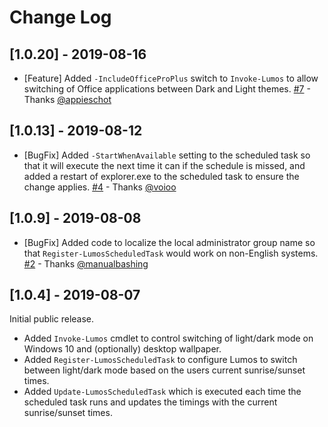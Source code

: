 # Change Log

## [1.0.20] - 2019-08-16

* [Feature] Added `-IncludeOfficeProPlus` switch to `Invoke-Lumos` to allow switching of Office applications between Dark and Light themes. [#7](https://github.com/markwragg/PowerShell-Lumos/pull/7) - Thanks [@appieschot](https://github.com/appieschot)

## [1.0.13] - 2019-08-12

* [BugFix] Added `-StartWhenAvailable` setting to the scheduled task so that it will execute the next time it can if the schedule is missed, and added a restart of explorer.exe to the scheduled task to ensure the change applies. [#4](https://github.com/markwragg/PowerShell-Lumos/pull/4) - Thanks [@voioo](https://github.com/voioo)

## [1.0.9] - 2019-08-08

* [BugFix] Added code to localize the local administrator group name so that `Register-LumosScheduledTask` would work on non-English systems. [#2](https://github.com/markwragg/PowerShell-Lumos/pull/2)  - Thanks [@manualbashing](https://github.com/AspenForester)

## [1.0.4] - 2019-08-07

Initial public release.

* Added `Invoke-Lumos` cmdlet to control switching of light/dark mode on Windows 10 and (optionally) desktop wallpaper.
* Added `Register-LumosScheduledTask` to configure Lumos to switch between light/dark mode based on the users current sunrise/sunset times.
* Added `Update-LumosScheduledTask` which is executed each time the scheduled task runs and updates the timings with the current sunrise/sunset times.

